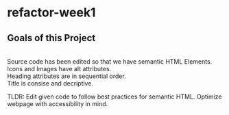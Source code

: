 # refactor-week1

## Goals of this Project
<br>
Source code has been edited so that we have semantic HTML Elements.
<br>
Icons and Images have alt attributes.
<br>
Heading attributes are in sequential order.
<br>
Title is consise and decriptive.

<br>


TLDR: Edit given code to follow best practices for semantic HTML.
Optimize webpage with accessibility in mind.

